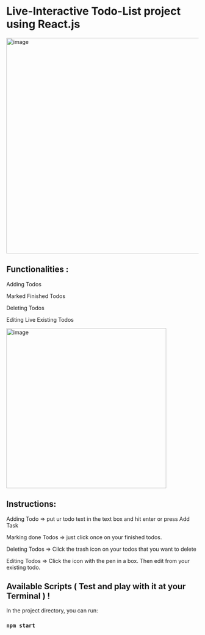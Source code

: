 # Live-Interactive Todo-List project using React.js


<img width="565" alt="image" src="https://github.com/user-attachments/assets/aa94af7b-d216-4111-a5c0-a16d72192d92">



Functionalities :
---------------

Adding Todos

Marked Finished Todos

Deleting Todos

Editing Live Existing Todos



<img width="419" alt="image" src="https://github.com/user-attachments/assets/ecbbe7ee-61af-46ae-be22-e56524e67f9a">



Instructions:
------
Adding Todo  => 
put ur todo text in the text box and hit enter or press Add Task

Marking done Todos => 
just click once on your finished todos.

Deleting Todos => 
Cilck the trash icon on your todos that you want to delete

Editing Todos => 
Click the icon with the pen in a box. Then edit from your existing todo.






Available Scripts ( Test and play with it at your Terminal ) !
------------
In the project directory, you can run:
### `npm start`

